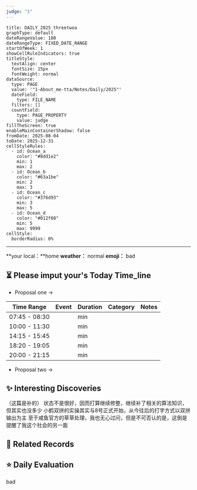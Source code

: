 ```yaml
---
judge: "1"
---
```

```contributionGraph
title: DAILY_2025_threetwoa
graphType: default
dateRangeValue: 180
dateRangeType: FIXED_DATE_RANGE
startOfWeek: 1
showCellRuleIndicators: true
titleStyle:
  textAlign: center
  fontSize: 15px
  fontWeight: normal
dataSource:
  type: PAGE
  value: '"1-About_me-tta/Notes/Daily/2025"'
  dateField:
    type: FILE_NAME
  filters: []
  countField:
    type: PAGE_PROPERTY
    value: judge
fillTheScreen: true
enableMainContainerShadow: false
fromDate: 2025-08-04
toDate: 2025-12-31
cellStyleRules:
  - id: Ocean_a
    color: "#8dd1e2"
    min: 1
    max: 2
  - id: Ocean_b
    color: "#63a1be"
    min: 2
    max: 3
  - id: Ocean_c
    color: "#376d93"
    min: 3
    max: 5
  - id: Ocean_d
    color: "#012f60"
    min: 5
    max: 9999
cellStyle:
  borderRadius: 0%

```
---


**your local：**home
**weather：** normal
**emoji：**  bad




## ⏳  Please imput your's Today Time_line
- Proposal one -> 

| Time Range    | Event | Duration | Category | Notes |
| ------------- | ----- | -------- | -------- | ----- |
| 07:45 - 08:30 |       | min      |          |       |
| 10:00 - 11:30 |       | min      |          |       |
| 14:15 - 15:45 |       | min      |          |       |
| 18:20 - 19:05 |       | min      |          |       |
| 20:00 - 21:15 |       | min      |          |       |
- Proposal two -> 



## ✨ Interesting Discoveries
（这篇是补的）
状态不是很好，因而打算继续修整，继续补了相关的算法知识，但其实也没多少
小鹤双拼的实操其实与8号正式开始，从今往后的打字方式以双拼输出为主
至于咸鱼官方的草草处理，我也无心过问，但是不可否认的是，这倒是提醒了我这个社会的另一面

## 🔗 Related Records





## ⭐ Daily Evaluation  

bad

















